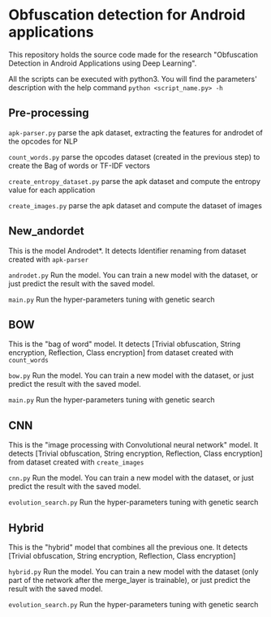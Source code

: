 # Obfuscation detection for Android applications

This repository holds the source code made for the research "Obfuscation Detection in Android Applications using Deep Learning".

All the scripts can be executed with python3. You will find the parameters' description with the help command `python <script_name.py> -h`

## Pre-processing

`apk-parser.py` parse the apk dataset, extracting the features for androdet of the opcodes for NLP

`count_words.py` parse the opcodes dataset (created in the previous step) to create the Bag of words or TF-IDF vectors

`create_entropy_dataset.py` parse the apk dataset and compute the entropy value for each application

`create_images.py` parse the apk dataset and compute the dataset of images

## New_andordet

This is the model Androdet*. It detects Identifier renaming from dataset created with `apk-parser`

`androdet.py` Run the model. You can train a new model with the dataset, or just predict the result with the saved model.

`main.py` Run the hyper-parameters tuning with genetic search

## BOW

This is the "bag of word" model. It detects  [Trivial obfuscation, String encryption, Reflection, Class encryption] from dataset created with `count_words`

`bow.py` Run the model. You can train a new model with the dataset, or just predict the result with the saved model.

`main.py` Run the hyper-parameters tuning with genetic search

## CNN

This is the "image processing with Convolutional neural network" model. It detects  [Trivial obfuscation, String encryption, Reflection, Class encryption] from dataset created with `create_images`

`cnn.py` Run the model. You can train a new model with the dataset, or just predict the result with the saved model.

`evolution_search.py` Run the hyper-parameters tuning with genetic search

## Hybrid

This is the "hybrid" model that combines all the previous one. It detects  [Trivial obfuscation, String encryption, Reflection, Class encryption]

`hybrid.py` Run the model. You can train a new model with the dataset (only part of the network after the merge_layer is trainable), or just predict the result with the saved model.

`evolution_search.py` Run the hyper-parameters tuning with genetic search